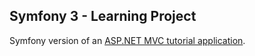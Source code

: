 ## Symfony 3 - Learning Project


Symfony version of an [ASP.NET MVC tutorial application](http://www.asp.net/mvc/overview/older-versions/mvc-music-store/mvc-music-store-part-1).
